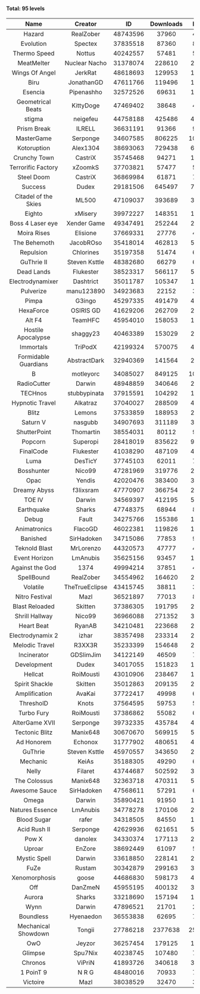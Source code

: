 #### Total: 95 levels

| Name | Creator | ID | Downloads | Likes |
|:---:|:---:|:---:|:---:|:---:|
| Hazard | RealZober | 48743596 | 37960 | 4215
| Evolution | Spectex | 37835518 | 87360 | 8771
| Thermo Speed | Nottus | 40242557 | 57481 | 5303
| MeatMelter | Nuclear Nacho | 31378074 | 228610 | 24281
| Wings Of Angel | JerkRat | 48618693 | 129953 | 13953
| Biru | JonathanGD | 47611766 | 119496 | 19235
| Esencia | Pipenashho | 32572526 | 69631 | 10317
| Geometrical Beats | KittyDoge | 47469402 | 38648 | 4949
| stigma | neigefeu | 44758188 | 425486 | 48804
| Prism Break | ILRELL | 36631191 | 91366 | 9634
| MasterGame | Serponge | 34607585 | 806225 | 109733
| Kotoruption | Alex1304 | 38693063 | 729438 | 64617
| Crunchy Town | CastriX | 35745468 | 94271 | 13165
| Terrorific Factory | xZoomkS | 37703821 | 57477 | 5998
| Steel Doom | CastriX | 36869984 | 61871 | 7575
| Success | Dudex | 29181506 | 645497 | 74033
| Citadel of the Skies | ML500 | 47109037 | 393689 | 30852
| Eighto | xMisery | 39972227 | 148351 | 13005
| Boss 4 Laser eye | Xender Game | 49347491 | 252244 | 22075
| Moira Rises | Elisione | 37669331 | 27776 | 4291
| The Behemoth | JacobROso | 35418014 | 462813 | 53306
| Repulsion | Chlorines | 35197358 | 51474 | 6876
| GuThrie II | Steven Ksttle | 48382680 | 66279 | 6722
| Dead Lands | Flukester | 38523317 | 566117 | 57656
| Electrodynamixer | Dashtrict | 35011787 | 105347 | 15503
| Pulverize | manu123890 | 34923683 | 22152 | 3544
| Pimpa | G3ingo | 45297335 | 491479 | 40384
| HexaForce | OSIRIS GD | 41629206 | 262709 | 20480
| Alt F4 | TeamHFC | 45954010 | 158053 | 13035
| Hostile Apocalypse | shaggy23 | 40463389 | 153029 | 23960
| Immortals | TriPodX | 42199324 | 570075 | 49968
| Formidable Guardians | AbstractDark | 32940369 | 141564 | 20509
| B | motleyorc | 34085027 | 849125 | 107870
| RadioCutter | Darwin | 48948859 | 340646 | 22756
| TECHnos | stubbypinata | 37915591 | 104292 | 11992
| Hypnotic Travel | Alkatraz | 37040027 | 288509 | 41322
| Blitz | Lemons | 37533859 | 188953 | 23113
| Saturn V | nasgubb | 34907693 | 311189 | 39026
| ShutterPoint | Thomartin | 38554031 | 80112 | 9136
| Popcorn | Superopi | 28418019 | 835622 | 94570
| FinalCode | Flukester | 41038290 | 487109 | 47915
| Luma | DesTicY | 37745103 | 62011 | 7876
| Bosshunter | Nico99 | 47281969 | 319776 | 29235
| Opac | Yendis | 42020476 | 383400 | 37534
| Dreamy Abyss | f3lixsram | 47770907 | 366754 | 28603
| TOE IV | Darwin | 34569397 | 412195 | 50199
| Earthquake  | Sharks | 47748375 | 68944 | 8371
| Debug | Fault | 34275766 | 155386 | 19305
| Animatronics | FlacoGD | 46022381 | 119826 | 12306
| Banished | SirHadoken | 34715086 | 77853 | 9990
| Teknold Blast | MrLorenzo | 44320573 | 47777 | 4780
| Event Horizon | LmAnubis | 35625156 | 93457 | 11577
| Against the God | 1374 | 49994214 | 37851 | 4139
| SpellBound | RealZober | 34554962 | 164620 | 22281
| Volatile | TheTrueEclipse | 43415745 | 38811 | 3934
| Nitro Festival | Mazl | 36521897 | 77013 | 8205
| Blast Reloaded | Skitten | 37386305 | 191795 | 21093
| Shrill Hallway | Nico99 | 36966088 | 271352 | 36595
| Heart Beat | RyanAB | 34210481 | 223668 | 27954
| Electrodynamix 2 | izhar | 38357498 | 233314 | 29037
| Melodic Travel | R3XX3R | 35233399 | 154648 | 27529
| Incinerator | GDSlimJim | 34122149 | 46509 | 7074
| Development | Dudex | 34017055 | 151823 | 17416
| Hellcat | RoiMousti | 43010906 | 238467 | 17146
| Spirit Shackle | Skitten | 35012863 | 209135 | 28079
| Amplification | AvaKai | 37722417 | 49998 | 6109
| ThresholD | Knots | 37564595 | 59753 | 5156
| Turbo Fury | RoiMousti | 37386862 | 55082 | 6441
| AlterGame XVII | Serponge | 39732335 | 435784 | 46981
| Tectonic Blitz | Manix648 | 30670670 | 569915 | 58344
| Ad Honorem | Echonox | 31777902 | 480651 | 49263
| GuThrie | Steven Ksttle | 45970557 | 343650 | 25767
| Mechanic | KeiAs | 35188305 | 49290 | 6158
| Nelly | Filaret | 43744687 | 502592 | 34989
| The Colossus | Manix648 | 32363718 | 470311 | 50276
| Awesome Sauce | SirHadoken | 47568611 | 57291 | 6724
| Omega | Darwin | 35890421 | 91950 | 11578
| Natures Essence | LmAnubis | 34778278 | 170106 | 22320
| Blood Sugar | rafer | 34318505 | 84550 | 11275
| Acid Rush II | Serponge | 42629936 | 621651 | 52014
| Pow X | danolex | 34330374 | 177113 | 27638
| Uproar | EnZore | 38692449 | 61097 | 5833
| Mystic Spell | Darwin | 33618850 | 228141 | 25840
| FuZe | Rustam | 30342879 | 299163 | 30271
| Xenomorphosis | goose | 44686830 | 598173 | 43716
| Off | DanZmeN | 45955195 | 400132 | 33917
| Aurora | Sharks | 33218690 | 157194 | 16568
| Wynn | Darwin | 47896521 | 21701 | 2769
| Boundless | Hyenaedon | 36553838 | 62695 | 7938
| Mechanical Showdown | Tongii | 27786218 | 2377638 | 259097
| OwO | Jeyzor | 36257454 | 179125 | 19612
| Glimpse | Spu7Nix | 40238745 | 107480 | 7328
| Chronos | ViPriN | 41893726 | 340618 | 30788
| 1 PoinT 9 | N R G | 48480016 | 70933 | 7043
| Victoire | Mazl | 38038529 | 32470 | 3530
